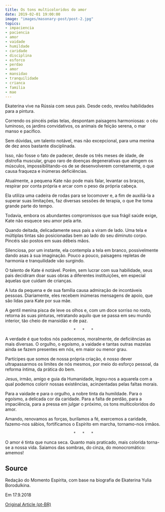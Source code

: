 ```yaml
---
title: Os tons multicoloridos do amor
date: 2019-02-01 19:00:00
image: "images/masonary-post/post-2.jpg"
topics: 
- impaciencia
- paciencia
- amor
- vaidade
- humildade
- caridade
- disciplina
- esforco
- perdao
- amor
- mansidao
- tranquilidade
- crianca
- familia
- mae
---
```



Ekaterina vive na Rússia com seus pais. Desde cedo, revelou habilidades para a
pintura.

Correndo os pincéis pelas telas, despontam paisagens harmoniosas: o céu
luminoso, os jardins convidativos, os animais de feição serena, o mar manso e
pacífico.

Sem dúvidas, um talento notável, mas não excepcional, para uma menina de dez
anos bastante disciplinada.

Isso, não fosse o fato de padecer, desde os três meses de idade, de distrofia
muscular, grupo raro de doenças degenerativas que atingem os músculos,
impossibilitando-os de se desenvolverem corretamente, o que causa fraqueza e
inúmeras deficiências.

Atualmente, a pequena Kate não pode mais falar, levantar os braços, respirar
por conta própria e arcar com o peso da própria cabeça.

Ela utiliza uma cadeira de rodas para se locomover e, a fim de auxiliá-la a
superar suas limitações, faz diversas sessões de terapia, o que lhe toma grande
parte do tempo.

Todavia, embora os abundantes compromissos que sua frágil saúde exige, Kate não
esquece seu amor pela arte.

Quando deitada, delicadamente seus pais a viram de lado. Uma tela e múltiplas
tintas são posicionadas bem ao lado do seu diminuto corpo. Pincéis são postos
em suas débeis mãos.

Silenciosa, por um instante, ela contempla a tela em branco, possivelmente
dando asas à sua imaginação. Pouco a pouco, paisagens repletas de harmonia e
tranquilidade vão surgindo.

O talento de Kate é notável. Porém, sem lucrar com sua habilidade, seus pais
decidiram doar suas obras a diferentes instituições, em especial àquelas que
cuidam de crianças.

A luta da pequena e de sua família causa admiração de incontáveis pessoas.
Diariamente, eles recebem inúmeras mensagens de apoio, que são lidas para Kate
por sua mãe.

A gentil menina pisca de leve os olhos e, com um doce sorriso no rosto, retorna
às suas pinturas, retratando aquilo que se passa em seu mundo interior, tão
cheio de mansidão e de paz.

                                   *   *   *

A verdade é que todos nós padecemos, moralmente, de deficiências as mais
diversas. O orgulho, o egoísmo, a vaidade e tantas outras mazelas ainda se
fazem presentes em nós, em maior ou menor grau.

Partícipes que somos de nossa própria criação, é nosso dever ultrapassarmos os
limites de nós mesmos, por meio do esforço pessoal, da reforma íntima, da
prática do bem.

Jesus, irmão, amigo e guia da Humanidade, legou-nos a aquarela com a qual
podemos colorir nossas existências, acinzentadas pelas faltas morais.

Para a vaidade e para o orgulho, a nobre tinta da humildade. Para o egoísmo, a
delicada cor da caridade. Para a falta de perdão, para a impaciência, para a
pressa em julgar o próximo, os tons multicoloridos do amor.

Amando, renovamos as forças, burilamos a fé, exercemos a caridade, fazemo-nos
sábios, fortificamos o Espírito em marcha, tornamo-nos irmãos.

                                   *   *   *

O amor é tinta que nunca seca. Quanto mais praticado, mais colorida torna-se a
nossa vida. Saiamos das sombras, do cinza, do monocromático: amemos!

## Source
Redação do Momento Espírita, com base na
biografia de Ekaterina Yulia Borodulkina.

Em 17.9.2018 


[Original Article (pt-BR)](http://www.momento.com.br/pt/ler_texto.php?id=5542)
